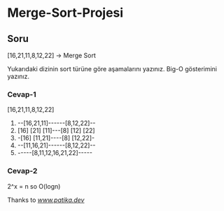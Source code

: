 # Merge-Sort-Projesi
 
## Soru

[16,21,11,8,12,22] -> Merge Sort

Yukarıdaki dizinin sort türüne göre aşamalarını yazınız.
Big-O gösterimini yazınız.
### **Cevap-1**
[16,21,11,8,12,22]
  1. --[16,21,11]------[8,12,22]--
  2. [16] [21] [11]---[8] [12] [22]
  3. -[16] [11,21]----[8] [12,22]-
  4. --[11,16,21]------[8,12,22]--
  5. -----[8,11,12,16,21,22]-----

### **Cevap-2**
  2^x = n   so O(logn)


Thanks to *www.patika.dev*
